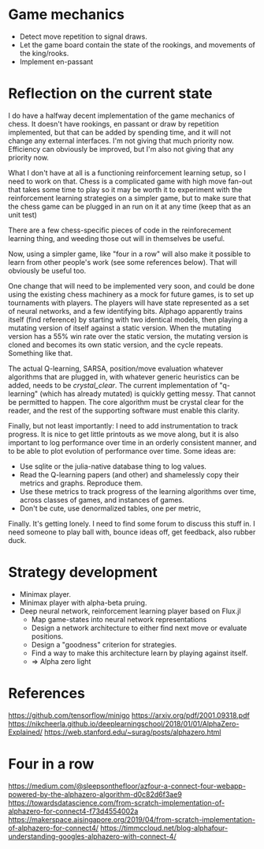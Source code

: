 

Game mechanics
===

* Detect move repetition to signal draws.
* Let the game board contain the state of the rookings, and movements of the king/rooks.
* Implement en-passant


Reflection on the current state
==

I do have a halfway decent implementation of the game mechanics of
chess. It doesn't have rookings, en passant or draw by repetition
implemented, but that can be added by spending time, and it will not
change any external interfaces.  I'm not giving that much priority
now.  Efficiency can obviously be improved, but I'm also not giving
that any priority now.

What I don't have at all is a functioning reinforcement learning
setup, so I need to work on that.  Chess is a complicated game with
high move fan-out that takes some time to play so it may be worth it
to experiment with the reinforcement learning strategies on a simpler
game, but to make sure that the chess game can be plugged in an run on
it at any time (keep that as an unit test)

There are a few chess-specific pieces of code in the reinforecement
learning thing, and weeding those out will in themselves be useful.

Now, using a simpler game, like "four in a row" will also make it
possible to learn from other people's work (see some references
below).  That will obviously be useful too.

One change that will need to be implemented very soon, and could be
done using the existing chess machinery as a mock for future games, is
to set up tournaments with players.  The players will have state
represented as a set of neural networks, and a few identifying bits.
Alphago apparently trains itself (find reference) by starting with two
identical models, then playing a mutating version of itself against a
static version.  When the mutating version has a 55% win rate over the
static version, the mutating version is cloned and becomes its own
static version, and the cycle repeats. Something like that.

The actual Q-learning, SARSA, position/move evaluation whatever
algorithms that are plugged in, with whatever generic heuristics
can be added, needs to be _crystal_clear_.   The current
implementation of "q-learning" (which has already mutated)
is quickly getting messy.  That cannot be permitted to happen.
The core algorithm must be crystal clear for the reader, and the
rest of the supporting software must enable this clarity.

Finally, but not least importantly: I need to add instrumentation to
track progress.  It is nice to get little printouts as we move along,
but it is also important to log performance over time in an orderly
consistent manner, and to be able to plot evolution of performance
over time.   Some ideas are:

 * Use sqlite or the julia-native database thing to log values.
 * Read the Q-learning papers (and other) and shamelessly copy
   their metrics and graphs.  Reproduce them.
 * Use these metrics to track progress of the learning algorithms
   over time, across classes of games, and instances of games.
 * Don't be cute, use denormalized tables, one per metric,


Finally.  It's getting lonely.  I need to find some forum to discuss
this stuff in.  I need someone to play ball with, bounce ideas off,
get feedback, also rubber duck.


Strategy development
==

* Minimax player.
* Minimax player with alpha-beta pruing.
* Deep neural network, reinforcement learning player based on Flux.jl
   - Map game-states into neural network representations
   - Design a network architecture to either find next move or evaluate positions.
   - Design a "goodness" criterion for strategies.
   - Find a way to make this architecture learn by playing against itself.
   - => Alpha zero light



References
===
https://github.com/tensorflow/minigo
https://arxiv.org/pdf/2001.09318.pdf
https://nikcheerla.github.io/deeplearningschool/2018/01/01/AlphaZero-Explained/
https://web.stanford.edu/~surag/posts/alphazero.html


Four in a row
==

https://medium.com/@sleepsonthefloor/azfour-a-connect-four-webapp-powered-by-the-alphazero-algorithm-d0c82d6f3ae9
https://towardsdatascience.com/from-scratch-implementation-of-alphazero-for-connect4-f73d4554002a
https://makerspace.aisingapore.org/2019/04/from-scratch-implementation-of-alphazero-for-connect4/
https://timmccloud.net/blog-alphafour-understanding-googles-alphazero-with-connect-4/

